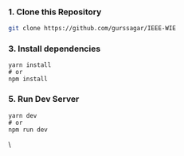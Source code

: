 
### 1\. Clone this Repository

```bash
git clone https://github.com/gurssagar/IEEE-WIE
```


### 3\. Install dependencies

```
yarn install
# or
npm install
```

### 5\. Run Dev Server

```
yarn dev
# or
npm run dev
```









\









